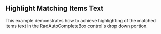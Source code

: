 ##  Highlight Matching Items Text 
This example demonstrates how to achieve highlighting of the matched items text in the RadAutoCompleteBox control's drop down portion.
